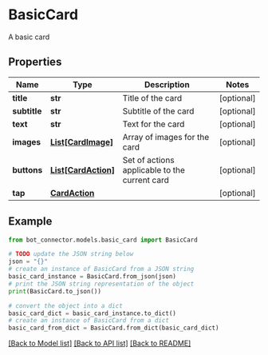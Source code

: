 # BasicCard

A basic card

## Properties

Name | Type | Description | Notes
------------ | ------------- | ------------- | -------------
**title** | **str** | Title of the card | [optional] 
**subtitle** | **str** | Subtitle of the card | [optional] 
**text** | **str** | Text for the card | [optional] 
**images** | [**List[CardImage]**](CardImage.md) | Array of images for the card | [optional] 
**buttons** | [**List[CardAction]**](CardAction.md) | Set of actions applicable to the current card | [optional] 
**tap** | [**CardAction**](CardAction.md) |  | [optional] 

## Example

```python
from bot_connector.models.basic_card import BasicCard

# TODO update the JSON string below
json = "{}"
# create an instance of BasicCard from a JSON string
basic_card_instance = BasicCard.from_json(json)
# print the JSON string representation of the object
print(BasicCard.to_json())

# convert the object into a dict
basic_card_dict = basic_card_instance.to_dict()
# create an instance of BasicCard from a dict
basic_card_from_dict = BasicCard.from_dict(basic_card_dict)
```
[[Back to Model list]](../README.md#documentation-for-models) [[Back to API list]](../README.md#documentation-for-api-endpoints) [[Back to README]](../README.md)


